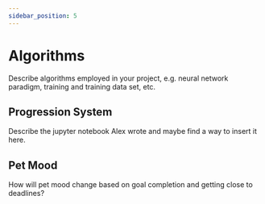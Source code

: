 ```yaml
---
sidebar_position: 5
---
```


# Algorithms
Describe algorithms employed in your project, e.g. neural network paradigm, training and training data set, etc.

## Progression System
Describe the jupyter notebook Alex wrote and maybe find a way to insert it here.

## Pet Mood
How will pet mood change based on goal completion and getting close to deadlines?
